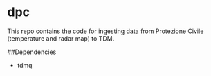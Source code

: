 # dpc
This repo contains the code for ingesting data from Protezione Civile (temperature and radar map) to TDM.

##Dependencies
 * tdmq
